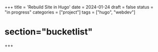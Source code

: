 +++
title = 'Rebuild Site in Hugo'
date = 2024-01-24
draft = false
status = "in progress"
categories = ["project"]
tags = ["hugo", "webdev"]
# section="bucketlist"
+++
